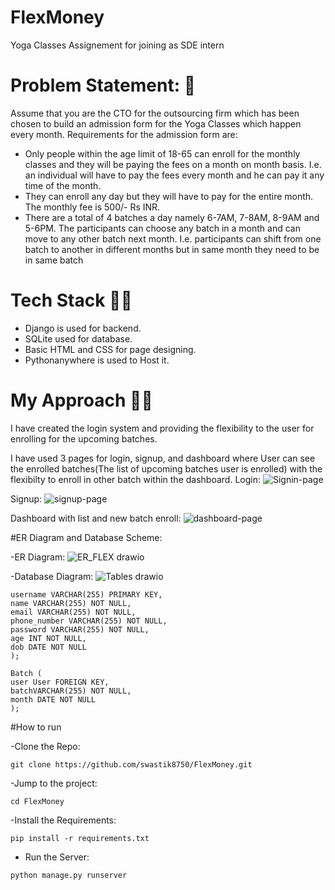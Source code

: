 # FlexMoney
Yoga Classes Assignement for joining as SDE intern

# Problem Statement: 📃
Assume that you are the CTO for the outsourcing firm which has been chosen to build an
admission form for the Yoga Classes which happen every month.
Requirements for the admission form are:

- Only people within the age limit of 18-65 can enroll for the monthly classes and they will
be paying the fees on a month on month basis. I.e. an individual will have to pay the fees
every month and he can pay it any time of the month.
- They can enroll any day but they will have to pay for the entire month. The monthly fee is
500/- Rs INR.
- There are a total of 4 batches a day namely 6-7AM, 7-8AM, 8-9AM and 5-6PM. The
participants can choose any batch in a month and can move to any other batch next
month. I.e. participants can shift from one batch to another in different months but in
same month they need to be in same batch

# Tech Stack 🧑‍💻
- Django is used for backend.
- SQLite used for database.
- Basic HTML and CSS for page designing.
- Pythonanywhere is used to Host it.


# My Approach 🎯💡
 I have created the login system and providing the flexibility to the user for enrolling for the upcoming batches.
 
 
 I have used 3 pages for login, signup, and dashboard where User can see the enrolled batches(The list of upcoming batches user is enrolled) with the flexibilty to enroll in other batch within the dashboard.
 Login:
 ![Signin-page](https://user-images.githubusercontent.com/78960121/207646710-7ca985f9-af1e-47b5-ac2b-2bf87d32d4ce.png)

 Signup:
 ![signup-page](https://user-images.githubusercontent.com/78960121/207646758-ef20eb6e-a7e7-41e5-b0ea-22b1243dfa2e.png)

 Dashboard with list and new batch enroll: 
 ![dashboard-page](https://user-images.githubusercontent.com/78960121/207646735-de7b6190-7a9f-4479-aa7a-3310bc9ca4c0.png)

 
 #ER Diagram and Database Scheme:
 
 -ER Diagram:
 ![ER_FLEX drawio](https://user-images.githubusercontent.com/78960121/207646638-817f77de-158e-4125-a58f-68141566e2c7.png)

 -Database Diagram:
  ![Tables drawio](https://user-images.githubusercontent.com/78960121/207649966-f0b93d41-e3d4-4d3c-8ad1-0e74c9f3a669.png)

  ```User (
  username VARCHAR(255) PRIMARY KEY,
  name VARCHAR(255) NOT NULL,
  email VARCHAR(255) NOT NULL,
  phone_number VARCHAR(255) NOT NULL,
  password VARCHAR(255) NOT NULL,
  age INT NOT NULL,
  dob DATE NOT NULL
);
```
```
Batch (
user User FOREIGN KEY,
batchVARCHAR(255) NOT NULL,
month DATE NOT NULL
);
 ```
 #How to run
 
 -Clone the Repo:
 ```
 git clone https://github.com/swastik8750/FlexMoney.git
 ```
 -Jump to the project:
 ```
 cd FlexMoney
 ```
 -Install the Requirements:
 ```
 pip install -r requirements.txt
 ```
 - Run the Server:
 ```
 python manage.py runserver
 ```
 
  
 
 
 
